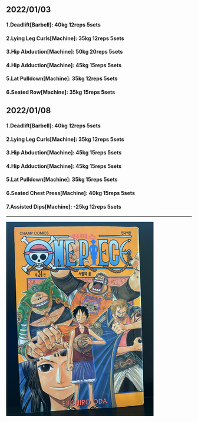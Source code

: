 ## 2022/01/03
#### 1.Deadlift\[Barbell\]: 40kg 12reps 5sets
#### 2.Lying Leg Curls\[Machine\]: 35kg 12reps 5sets
#### 3.Hip Abduction\[Machine\]: 50kg 20reps 5sets
#### 4.Hip Adduction\[Machine\]: 45kg 15reps 5sets
#### 5.Lat Pulldown\[Machine\]: 35kg 12reps 5sets
#### 6.Seated Row\[Machine]: 35kg 15reps 5sets

## 2022/01/08
#### 1.Deadlift\[Barbell\]: 40kg 12reps 5sets
#### 2.Lying Leg Curls\[Machine\]: 35kg 12reps 5sets
#### 3.Hip Abduction\[Machine\]: 45kg 15reps 5sets
#### 4.Hip Adduction\[Machine\]: 45kg 15reps 5sets
#### 5.Lat Pulldown\[Machine\]: 35kg 15reps 5sets
#### 6.Seated Chest Press\[Machine\]: 40kg 15reps 5sets
#### 7.Assisted Dips\[Machine\]: -25kg 12reps 5sets

---

<img src='../_resources/__024.png' width='400px' />
